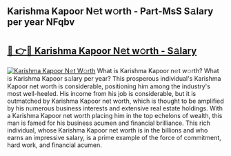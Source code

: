 ## Karishma Kapoor N𝚎t w𝚘rth - Part-MsS S𝚊lary per year NFqbv

# <h2><a href="http://gc21qtl.nevu.top/?p=Karishma+Kapoor">🔗 👉🔴 Karishma Kapoor N𝚎t w𝚘rth - S𝚊lary</a></h2>

[![Karishma Kapoor N𝚎t W𝚘rth](https://i.imgur.com/Oavwk0R.jpeg)](http://gc21qtl.nevu.top/?p=Karishma+Kapoor)
What is Karishma Kapoor n𝚎t w𝚘rth? What is Karishma Kapoor s𝚊lary per year?
This prosperous individual's Karishma Kapoor net worth is considerable, positioning him among the industry's most well-heeled. His income from his job is considerable, but it is outmatched by Karishma Kapoor net worth, which is thought to be amplified by his numerous business interests and extensive real estate holdings. With a Karishma Kapoor net worth placing him in the top echelons of wealth, this man is famed for his business acumen and financial brilliance. This rich individual, whose Karishma Kapoor net worth is in the billions and who earns an impressive salary, is a prime example of the force of commitment, hard work, and financial acumen.
